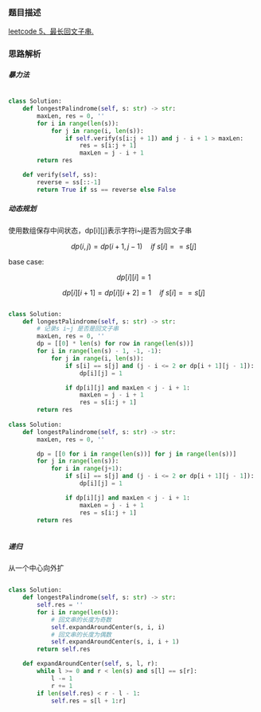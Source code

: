 ### 题目描述

[leetcode 5、最长回文子串.](https://leetcode-cn.com/problems/longest-palindromic-substring/)

### 思路解析

##### 暴力法

```python

class Solution:
    def longestPalindrome(self, s: str) -> str:
        maxLen, res = 0, ''
        for i in range(len(s)):
            for j in range(i, len(s)):
                if self.verify(s[i:j + 1]) and j - i + 1 > maxLen:
                    res = s[i:j + 1]
                    maxLen = j - i + 1
        return res

    def verify(self, ss):
        reverse = ss[::-1]
        return True if ss == reverse else False

```

##### 动态规划

使用数组保存中间状态，dp[i][j]表示字符i~j是否为回文子串



$$ dp(i,j)=dp(i+1,j−1)\quad if\  s[i]==s[j] $$

base case:

$$ dp[i][i]=1$$

$$ dp[i][i+1]=dp[i][i+2]=1\quad if\ s[i]==s[j]$$




```python

class Solution:
    def longestPalindrome(self, s: str) -> str:
        # 记录s i~j 是否是回文子串
        maxLen, res = 0, ''
        dp = [[0] * len(s) for row in range(len(s))]
        for i in range(len(s) - 1, -1, -1):
            for j in range(i, len(s)):
                if s[i] == s[j] and (j - i <= 2 or dp[i + 1][j - 1]):
                    dp[i][j] = 1

                if dp[i][j] and maxLen < j - i + 1:
                    maxLen = j - i + 1
                    res = s[i:j + 1]
        return res
        
class Solution:
    def longestPalindrome(self, s: str) -> str:
        maxLen, res = 0, ''

        dp = [[0 for i in range(len(s))] for j in range(len(s))]
        for j in range(len(s)):
            for i in range(j+1):
                if s[i] == s[j] and (j - i <= 2 or dp[i + 1][j - 1]):
                    dp[i][j] = 1

                if dp[i][j] and maxLen < j - i + 1:
                    maxLen = j - i + 1
                    res = s[i:j + 1]
        return res
        
```


##### 递归

从一个中心向外扩

```python

class Solution:
    def longestPalindrome(self, s: str) -> str:
        self.res = ''
        for i in range(len(s)):
            # 回文串的长度为奇数
            self.expandAroundCenter(s, i, i)
            # 回文串的长度为偶数
            self.expandAroundCenter(s, i, i + 1)
        return self.res

    def expandAroundCenter(self, s, l, r):
        while l >= 0 and r < len(s) and s[l] == s[r]:
            l -= 1
            r += 1
        if len(self.res) < r - l - 1:
            self.res = s[l + 1:r]


```
